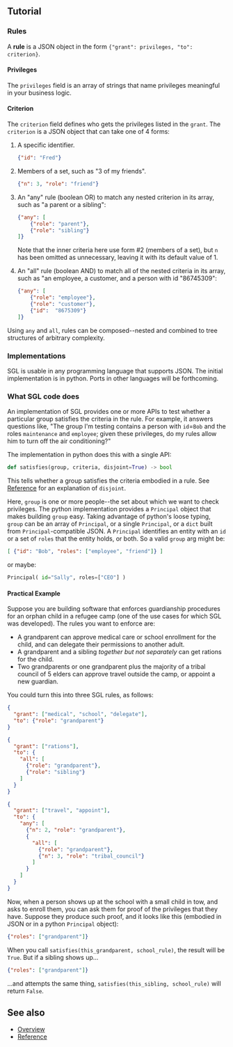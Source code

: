 ## Tutorial

### Rules

A __rule__ is a JSON object in the form `{"grant": privileges, "to": criterion}`. 

#### Privileges
The `privileges` field is an array of strings that name privileges meaningful
in your business logic.

#### Criterion
The `criterion` field defines who gets the privileges listed
in the `grant`. The `criterion` is a JSON object that can take one of
4 forms:

1. A specific identifier.
 
    ```JSON
    {"id": "Fred"}
    ```
2. Members of a set, such as "3 of my friends".
 
    ```JSON
    {"n": 3, "role": "friend"}
    ```
    
3. An "any" rule (boolean OR) to match any nested criterion in its array,
such as "a parent or a sibling":

    ```JSON
    {"any": [
        {"role": "parent"},
        {"role": "sibling"}
    ]}
    ```
    
    Note that the inner criteria here use form #2 (members of a set), but
    `n` has been omitted as unnecessary, leaving it with its default value
    of 1.

4. An "all" rule (boolean AND) to match all of the nested criteria in its
array, such as "an employee, a customer, and a person with id "86745309":

    ```JSON
    {"any": [
        {"role": "employee"},
        {"role": "customer"},
        {"id":  "8675309"}
    ]}
    ```

Using `any` and `all`, rules can be composed--nested and combined to tree
structures of arbitrary complexity.

### Implementations

SGL is usable in any programming language that supports JSON.
The initial implementation is in python. Ports in other languages will
be forthcoming. 

### What SGL code does

An implementation of SGL provides one or more APIs to test whether a
particular group satisfies the criteria in the rule. For example, it
answers questions like, "The group I'm testing contains a person with
`id`=`Bob` and the roles `maintenance` and `employee`; given these
privileges, do my rules allow him to turn off the air conditioning?" 

The implementation in python does this with a single API:

```python
def satisfies(group, criteria, disjoint=True) -> bool  
```

This tells whether a group satisfies the criteria embodied in a rule.
See [Reference](reference.md) for an explanation of `disjoint`.

Here, `group` is one or more people--the set about which we want to 
check privileges. The python implementation provides a `Principal` object
that makes building `group` easy. Taking advantage of python's loose
typing, `group` can be an array of `Principal`, or a single `Principal`,
or a `dict` built from `Principal`-compatible JSON. A `Principal`
identifies an entity with an `id` or a set of `roles` that the entity
holds, or both. So a valid `group` arg might be:

```JSON
[ {"id": "Bob", "roles": ["employee", "friend"]} ]
```

or maybe:

```python
Principal( id="Sally", roles=["CEO"] )
```

#### Practical Example

Suppose you are building software that enforces guardianship procedures
for an orphan child in a refugee camp (one of the use cases for which
SGL was developed). The rules you want to enforce are:

* A grandparent can approve medical care or school enrollment for the child,
and can delegate their permissions to another adult.
* A grandparent and a sibling *together but not separately* can get
rations for the child.
* Two grandparents or one grandparent plus the majority of a tribal
council of 5 elders can approve travel outside the camp, or appoint
a new guardian.

You could turn this into three SGL rules, as follows:

```JSON
{
  "grant": ["medical", "school", "delegate"],
  "to": {"role": "grandparent"}
}
```

```JSON
{
  "grant": ["rations"],
  "to": {
    "all": [
      {"role": "grandparent"},
      {"role": "sibling"}
    ]
  }
}
```

```JSON
{
  "grant": ["travel", "appoint"],
  "to": {
    "any": [
      {"n": 2, "role": "grandparent"},
      {
        "all": [
          {"role": "grandparent"},
          {"n": 3, "role": "tribal_council"}
        ]
      }
    ]
  }
}
```

Now, when a person shows up at the school with a small child in tow, and asks
to enroll them, you can ask them for proof of the privileges that they have.
Suppose they produce such proof, and it looks like this (embodied in JSON
or in a python `Principal` object):

```JSON
{"roles": ["grandparent"]}
```

When you call `satisfies(this_grandparent, school_rule)`, the result will be
`True`. But if a sibling shows up...

```JSON
{"roles": ["grandparent"]}
```

...and attempts the same thing, `satisfies(this_sibling, school_rule)` will return
`False`.

## See also
* [Overview](../README.md)
* [Reference](reference.md)
